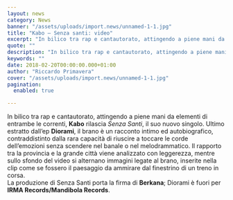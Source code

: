 ```yaml
---
layout: news
category: News
banner: "/assets/uploads/import.news/unnamed-1-1.jpg"
title: "Kabo – Senza santi: video"
excerpt: "In bilico tra rap e cantautorato, attingendo a piene mani da elementi di entrambe le correnti, Kabo rilascia Senza Santi, il suo nuovo singolo. Ultimo estratto dall’ep Diorami, il brano è un racconto intimo ed autobiografico, contraddistinto dalla rara capacità di riuscire a toccare le corde dell’emozioni senza scendere nel banale o nel melodrammatico. Il [&hellip"
quote: ""
description: "In bilico tra rap e cantautorato, attingendo a piene mani da elementi di entrambe le correnti, Kabo rilascia Senza Santi, il suo nuovo singolo. Ultimo estratto dall’ep Diorami, il brano è un racconto intimo ed autobiografico, contraddistinto dalla rara capacità di riuscire a toccare le corde dell’emozioni senza scendere nel banale o nel melodrammatico. Il [&hellip"
keywords: ""
date: 2018-02-20T00:00:00.000+01:00
author: "Riccardo Primavera"
cover: "/assets/uploads/import.news/unnamed-1-1.jpg"
pagination:
  enabled: true

---
```


In bilico tra rap e cantautorato, attingendo a piene mani da elementi di entrambe le correnti, **Kabo** rilascia _Senza_ _Santi_, il suo nuovo singolo. Ultimo estratto dall’ep **Diorami**, il brano è un racconto intimo ed autobiografico, contraddistinto dalla rara capacità di riuscire a toccare le corde dell’emozioni senza scendere nel banale o nel melodrammatico. Il rapporto tra la provincia e la grande città viene analizzato con leggerezza, mentre sullo sfondo del video si alternano immagini legate al brano, inserite nella clip come se fossero il paesaggio da ammirare dal finestrino di un treno in corsa.  
La produzione di Senza Santi porta la firma di **Berkana**; Diorami è fuori per **IRMA Records/Mandibola Records**.
